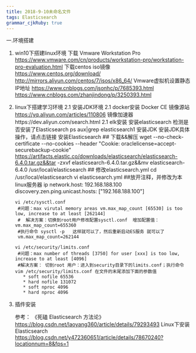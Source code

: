 ```yaml
---
title: 2018-9-10未命名文件 
tags: Elasticsearch
grammar_cjkRuby: true
---
```


一.环境搭建

1. win10下搭建linux环境
   下载 Vmware Workstation Pro
   	https://www.vmware.com/cn/products/workstation-pro/workstation-pro-evaluation.html
   下载centos iso镜像
   	https://www.centos.org/download/
   	http://mirrors.aliyun.com/centos/7/isos/x86_64/
   Vmware虚拟机设置静态IP地址
   	https://www.cnblogs.com/jsonhc/p/7685393.html
   	https://www.cnblogs.com/zhanjindong/p/3250393.html
2. linux下搭建学习环境
   2.1 安装JDK环境
   2.1 docker安装
   	Docker CE 镜像源站 https://yq.aliyun.com/articles/110806
   	镜像加速器https://dev.aliyun.com/search.html
   2.1 elk安装
   	安装elasticsearch
   	检测是否安装了Elasticsearch
       ps aux|grep elasticsearch1
   	安装JDK
   		安装JDK具体操作，请点击链接
   	安装Elasticsearch
       ## 下载&&解压
       wget --no-check-certificate --no-cookies --header "Cookie: oraclelicense=accept-securebackup-cookie" https://artifacts.elastic.co/downloads/elasticsearch/elasticsearch-6.4.0.tar.gz&&tar -zxvf elasticsearch-6.4.0.tar.gz&&mv elasticsearch-6.4.0 /usr/local/elasticsearch
       ## 修改elasticsearch.yml
       cd /usr/local/elasticsearch
       vi elasticsearch.yml
       	##放开注释，并修改为本linux服务器 ip
       	network.host: 192.168.188.100 
       	discovery.zen.ping.unicast.hosts: ["192.168.188.100"]
       	
       vi /etc/sysctl.conf
       	#问题：max virutal memory areas vm.max_map_count [65530] is too low, increase to at least [262144]
       	#  解决方案：切换到root用户修改配置sysctl.conf  增加配置值： vm.max_map_count=655360
       	#执行命令 sysctl -p   这样就可以了，然后重新启动ES服务 就可以了
       	vm.max_map_count=262144
       	
       vi /etc/security/limits.conf 
       	#问题：max number of threads [3750] for user [xxx] is too low, increase to at least [4096]
       	#解决方案： 切到root 用户：进入到security目录下的limits.conf；执行命令 vim /etc/security/limits.conf 在文件的末尾添加下面的参数值
       	  * soft nofile 65536
       	  * hard nofile 131072
       	  * soft nproc 4096
       	  * hard nproc 4096
   
3. 插件安装
   
   
   参考：
   《死磕 Elasticsearch 方法论》https://blog.csdn.net/laoyang360/article/details/79293493
   Linux下安装Elasticsearch https://blog.csdn.net/y472360651/article/details/78670240?locationnum=8&fps=1


